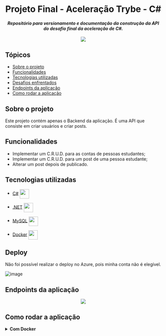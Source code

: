 <h1 align="center">Projeto Final - Aceleração Trybe - C#</h1>

<h4 align="center"><i>Repositório para versionamento e documentação da construção da API do desafio final da aceleração de C#.</i></h4>

<p align="center"><img align="center" src="https://user-images.githubusercontent.com/86581370/207752165-33226204-853e-466b-a7d4-fc9478fe66bc.png" /></p>

<h2>Tópicos</h2>

- [Sobre o projeto](#sobre-o-projeto)
- [Funcionalidades](#funcionalidades)
- [Tecnologias utilizadas](#tecnologias-utilizadas)
- [Desafios enfrentados](#desafios-enfrentados)
- [Endpoints da aplicação](#endpoints-da-aplicação)
- [Como rodar a aplicação](#como-rodar-a-aplicação)

<h2>Sobre o projeto</h2>

Este projeto contém apenas o Backend da aplicação. É uma API que consiste em criar usuários e criar posts.

<h2>Funcionalidades</h2>

- Implementar um C.R.U.D. para as contas de pessoas estudantes;
- Implementar um C.R.U.D. para um post de uma pessoa estudante;
- Alterar um post depois de publicado.

<h2>Tecnologias utilizadas</h2>

- [C#](https://learn.microsoft.com/pt-br/dotnet/csharp/) <img width="30" align="center" src="https://cdn.jsdelivr.net/gh/devicons/devicon/icons/csharp/csharp-original.svg" />

- [.NET](https://dotnet.microsoft.com/en-us/) <img width="30" align="center" src="https://cdn.jsdelivr.net/gh/devicons/devicon/icons/dotnetcore/dotnetcore-original.svg" />

- [MySQL](https://www.mysql.com/) <img width="30" align="center" src="https://cdn.jsdelivr.net/gh/devicons/devicon/icons/mysql/mysql-original-wordmark.svg" />

- [Docker](https://www.docker.com/) <img width="30" align="center" src="https://cdn.jsdelivr.net/gh/devicons/devicon/icons/docker/docker-original-wordmark.svg" />


<h2>Deploy</h2>

Não foi possível realizar o deploy no Azure, pois minha conta não é elegível.

![image](https://user-images.githubusercontent.com/86581370/207754095-b9a30afc-caaf-43f0-b487-9c20affa3130.png)


## Endpoints da aplicação

<p align="center"><img align="center" src="https://user-images.githubusercontent.com/86581370/207752722-79ab2e21-6dc5-490a-9142-6edd3e957b14.png" /></p>

<h2>Como rodar a aplicação</h2>

<details>

<summary><strong>Com Docker</strong></summary>

<h4>Pré-requistos:</h4>

- Docker
- Docker Compose

Pelo terminal, clone este repositório com o comando:

- `git clone git@github.com:Douglas-marcal/WebApi.git`

Basta acessar o diretório do projeto e utlizar o comando:

- `docker-compose up`

Na sequência abrirá o swagger para realizar as requisições.

</details>

